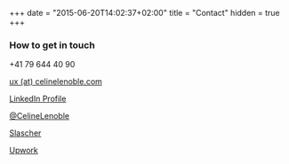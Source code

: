 +++
date = "2015-06-20T14:02:37+02:00"
title = "Contact"
hidden = true
+++

### How to get in touch

<i class="fa fa-mobile"></i>  +41 79 644 40 90 

<i class="fa fa-envelope"></i> <a href="mailto:ux(at)celinelenoble.com"> ux (at) celinelenoble.com </a>

<i class="fa fa-linkedin"></i> <a href="https://linkedin.com/in/celinelenoble">LinkedIn Profile</a> 

<i class="fa fa-twitter"></i> <a href="https://twitter.com/CelineLenoble">@CelineLenoble</a>

<a href="https://www.slascher.ch/fr/annonces/ad/autres-15-165/ux-researcher-designer-4673#dj-classifieds?limitstart=0">Slascher</a>

<a href="https://www.upwork.com/o/profiles/users/_~010dcaadf0e99f54c3/">Upwork</a>







